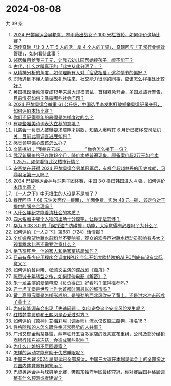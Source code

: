# 2024-08-08

共 39 条

<!-- BEGIN -->
<!-- 最后更新时间 Thu Aug 08 2024 03:14:58 GMT+0800 (China Standard Time) -->

1. [2024 巴黎奥运会吴艳妮、林雨薇出战女子 100 米栏首轮，如何评价这场比赛？](https://www.zhihu.com/question/663677687)
1. [网传奇瑞「让 3 人干 5 人的活，拿 4 个人的工资」，奇瑞回应「正常行业绩效管理」，如何看待此事？](https://www.zhihu.com/question/663666881)
1. [邻居每月给我三千元，让我去幼儿园帮她接孩子，能不能干？](https://www.zhihu.com/question/615045871)
1. [古代，什么才叫真正的「此生从此分明了」？](https://www.zhihu.com/question/662986364)
1. [从精神分析的角度，如何理解有人对「宿敌相爱」这种情节的偏好？](https://www.zhihu.com/question/662704900)
1. [职场遇到不懂人情世故礼尚往来、社交能力很弱的同事，应该怎么样相处比较好？](https://www.zhihu.com/question/662253087)
1. [英国抗议活动演变成13年来最大规模骚乱，首相紧急开会，多国发旅行警告，目前情况如何？暴露哪些社会问题？](https://www.zhihu.com/question/663659088)
1. [2024 巴黎奥运会举重 61 公斤级，中国选手李发彬打破抓举奥运纪录夺冠，如何评价本场比赛？](https://www.zhihu.com/question/663679969)
1. [你们还记得童年的暑假是怎样度过的么？](https://www.zhihu.com/question/661740414)
1. [有哪些唯美诗词表达立秋的意境？](https://www.zhihu.com/question/663688347)
1. [儿慈会一负责人被曝要求陪睡才捐款，知情人爆料其 6 月份已被移交司法机关，目前此事调查进展如何？](https://www.zhihu.com/question/663591367)
1. [感觉领导偏心应该怎么办？](https://www.zhihu.com/question/663591968)
1. [文笔挑战：“我躺在云端，__________”,你会怎么接下一句？](https://www.zhihu.com/question/663704134)
1. [武汉新房价格已连跌12个月，降价卖成普遍现象，原备案价超2万元如今卖1.25万，如何看待武汉楼市行情？](https://www.zhihu.com/question/663659087)
1. [安赛龙在获得 2024 巴黎奥运会男单冠军后，有机会超越林丹的历史成就，问鼎羽坛第一人吗？](https://www.zhihu.com/question/663576584)
1. [2024 巴黎奥运会乒乓球男子团体赛，中国 3:0 横扫韩国进入 4 强，如何评价本场比赛？](https://www.zhihu.com/question/663679392)
1. [《一人之下》中无根生的人设是不是崩了？](https://www.zhihu.com/question/663680430)
1. [餐厅回应「 68 元油泼面仅一根面」，加面免费，实为 48 元一碗，该定价对于提供的服务合理吗？](https://www.zhihu.com/question/663273162)
1. [人什么年纪才能看清社会的本质？](https://www.zhihu.com/question/661929121)
1. [四大名著中哪个人物的出场十分惊艳，让你无法忘怀？](https://www.zhihu.com/question/661060365)
1. [华为 ADS 3.0 的「误踩油门防碰撞」功能，大家觉得有必要吗？为什么？](https://www.zhihu.com/question/663604690)
1. [如何评价《一人之下》第681（724）话情报？](https://www.zhihu.com/question/663677021)
1. [全红婵希望她跳水前粉丝不要呐喊，观众的欢呼声对跳水运动员影响有多大？观看跳水比赛还需要注意什么？](https://www.zhihu.com/question/663673049)
1. [岳飞冤死后，他的家人和岳家军结局如何？](https://www.zhihu.com/question/660302158)
1. [目前有多少应用程序会调度NPU? 今年开始大吹特吹的AI PC到底有没有实际意义？](https://www.zhihu.com/question/663623297)
1. [如何评价曾舜晞、张颂文主演的谍战剧《孤舟》?](https://www.zhihu.com/question/663513035)
1. [陈思诚十年转型之作，如何评价电影《解密》？](https://www.zhihu.com/question/663545850)
1. [朱一龙主演的爱情电影《负负得正》好看吗？值得推荐吗？](https://www.zhihu.com/question/663681482)
1. [君士坦丁堡是世界上作为首都时间最长的城市吗？](https://www.zhihu.com/question/663442588)
1. [黄土高原究竟是怎样形成的，是强劲的西北风吹来了黄土，还是洪水冲击形成了黄土？](https://www.zhihu.com/question/662259785)
1. [为何新能源车会出现「失速问题」，如何避免这个安全风险发生呢？](https://www.zhihu.com/question/663444254)
1. [红楼梦中贾琏和王熙凤是否爱过对方？](https://www.zhihu.com/question/643321312)
1. [如何评价《原神》艾梅莉埃（调香师）流水仅仅超过酷狗，排名16？](https://www.zhihu.com/question/663628882)
1. [性格随和的人怎么跟性格非常强势的人共事？](https://www.zhihu.com/question/31229209)
1. [广州又现金融茶暴雷，两年狂开五百多家店的泛茶宣布重组，公司及部分经销商银行账户被冻结，会造成哪些影响？](https://www.zhihu.com/question/663667153)
1. [为什么儿媳妇不愿回婆家？](https://www.zhihu.com/question/595523094)
1. [怎样的运动才能有助于优质睡眠呢？](https://www.zhihu.com/question/663199784)
1. [中国三大球 2024 届奥运已全部淘汰，中国三大球在本届奥运会上的全部淘汰对国内体育界有何警示？](https://www.zhihu.com/question/663612103)
1. [巴黎奥运会乒乓球男单比赛，樊振东独守半区最终夺冠，你对赛后国乒格局调整有什么预测或者建议？](https://www.zhihu.com/question/663460245)

<!-- END -->
